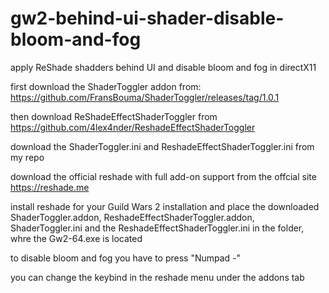 # gw2-behind-ui-shader-disable-bloom-and-fog
apply ReShade shadders behind UI and disable bloom and fog in directX11

first download the ShaderToggler addon from: https://github.com/FransBouma/ShaderToggler/releases/tag/1.0.1

then download ReShadeEffectShaderToggler from https://github.com/4lex4nder/ReshadeEffectShaderToggler

download the ShaderToggler.ini and ReshadeEffectShaderToggler.ini from my repo

download the official reshade with full add-on support from the offcial site https://reshade.me

install reshade for your Guild Wars 2 installation and place the downloaded ShaderToggler.addon, ReshadeEffectShaderToggler.addon, ShaderToggler.ini and the ReshadeEffectShaderToggler.ini in the folder, whre the Gw2-64.exe is located

to disable bloom and fog you have to press "Numpad -" 

you can change the keybind in the reshade menu under the addons tab
